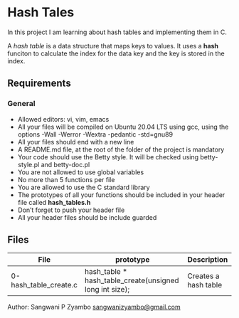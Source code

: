 # Hash Tales
In this project I am learning about hash tables and implementing them in C.

A _hash table_ is a data structure that maps keys to values. It uses a __hash__ funciton to calculate the index for the data key and the key is stored in the index.

## Requirements
### General
* Allowed editors: vi, vim, emacs
* All your files will be compiled on Ubuntu 20.04 LTS using gcc, using the options -Wall -Werror -Wextra -pedantic -std=gnu89
* All your files should end with a new line
* A README.md file, at the root of the folder of the project is mandatory
* Your code should use the Betty style. It will be checked using betty-style.pl and betty-doc.pl
* You are not allowed to use global variables
* No more than 5 functions per file
* You are allowed to use the C standard library
* The prototypes of all your functions should be included in your header file called __hash_tables.h__
* Don’t forget to push your header file
* All your header files should be include guarded

## Files
|File		       |prototype                                              |Description 				       |
|----------------------|-------------------------------------------------------|------------------------|
|0-hash_table_create.c |hash_table * hash_table_create(unsigned long int size);|Creates a hash table    |



Author: Sangwani P Zyambo <sangwanizyambo@gmail.com>
